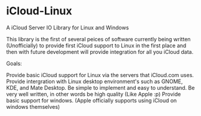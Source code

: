 iCloud-Linux
============

A iCloud Server IO Library for Linux and Windows


This library is the first of several peices of software currently being written (Unofficially) to provide first iCloud support to Linux in the first place and then with future development will provide integration for all you iCloud data.

Goals:

Provide basic iCloud support for Linux via the servers that iCloud.com uses.
Provide intergration with Linux desktop environment's such as GNOME, KDE, and Mate Desktop.
Be simple to implement and easy to understand.
Be very well written, in other words be high quality (Like Apple :p)
Provide basic support for windows. (Apple officially supports using iCloud on windows themselves)
